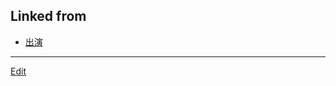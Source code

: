 ## Linked from

* [出演](出演.md)


----
[Edit](https://github.com/vitroid/vitroid.github.io/blob/master/MD/2019-07-10.md)
